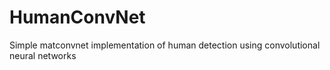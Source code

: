 # HumanConvNet
Simple matconvnet implementation of human detection using convolutional neural networks
